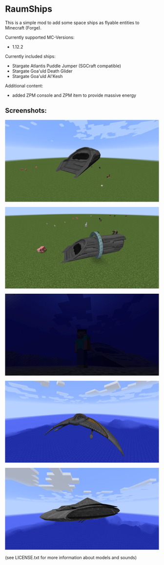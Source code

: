 # RaumShips
This is a simple mod to add some space ships as flyable entities to Minecraft (Forge).

Currently supported MC-Versions:
- 1.12.2

Currently included ships:
- Stargate Atlantis Puddle Jumper (SGCraft compatible)  
- Stargate Goa'uld Death Glider  
- Stargate Goa'uld Al'Kesh  

Additional content:
- added ZPM console and ZPM item to provide massive energy

  
## Screenshots:  
  
![Alt text](/src/test/resources/screenshots/PuddleJumperAir.png?raw=true "PuddleJumperAir")

![Alt text](/src/test/resources/screenshots/PuddleJumperSG.png?raw=true "PuddleJumperSG")

![Alt text](/src/test/resources/screenshots/PuddleJumperUnderWater.png?raw=true "PuddleJumperUnderWater")

![Alt text](/src/test/resources/screenshots/DeathGlider.png?raw=true "DeathGlider")

![Alt text](/src/test/resources/screenshots/AlKesh.png?raw=true "AlKesh")
  
(see LICENSE.txt for more information about models and sounds)